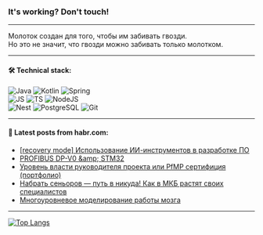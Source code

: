 ### It's working? Don't touch!

---
Молоток создан для того, чтобы им забивать гвозди. <br>
Но это не значит, что гвозди можно забивать только молотком.

---

#### 🛠️ Technical stack:

![Java](https://img.shields.io/badge/Java-informational?logo=Oracle&style=flat&logoColor=white&color=FF4500)
![Kotlin](https://img.shields.io/badge/Kotlin-informational?logo=Kotlin&style=flat&logoColor=white&color=774D97)
![Spring](https://img.shields.io/badge/SpringBoot-informational?logo=SpringBoot&style=flat&logoColor=white&color=6DB33F) <br>
![JS](https://img.shields.io/badge/JS-informational?logo=javaScript&style=flat&logoColor=black&color=F7Df1E)
![TS](https://img.shields.io/badge/TypeScript-informational?logo=typeScript&style=flat&logoColor=black&color=0667A8)
![NodeJS](https://img.shields.io/badge/NodeJS-informational?logo=node.js&style=flat&logoColor=white&color=70A760) <br>
![Nest](https://img.shields.io/badge/NestJS-informational?logo=NestJS&style=flat&logoColor=white&color=E0234E)
![PostgreSQL](https://img.shields.io/badge/PostgreSQL-informational?logo=PostgreSQL&style=flat&logoColor=white&color=DAA520)
![Git](https://img.shields.io/badge/Git-informational?logo=git&style=flat&logoColor=white&color=778899)

___

#### 💬 Latest posts from habr.com:

<!-- BLOG-POST-LIST:START -->
- [[recovery mode] Использование ИИ-инструментов в разработке ПО](https://habr.com/ru/articles/748846/?utm_source=habrahabr&utm_medium=rss&utm_campaign=748846)
- [PROFIBUS DP-V0 &amp;amp; STM32](https://habr.com/ru/articles/748844/?utm_source=habrahabr&utm_medium=rss&utm_campaign=748844)
- [Уровень власти руководителя проекта или PfMP сертифиция &lpar;портфолио&rpar;](https://habr.com/ru/articles/748800/?utm_source=habrahabr&utm_medium=rss&utm_campaign=748800)
- [Набрать сеньоров — путь в никуда! Как в МКБ растят своих специалистов](https://habr.com/ru/companies/mkb/articles/748550/?utm_source=habrahabr&utm_medium=rss&utm_campaign=748550)
- [Многоуровневое моделирование работы мозга](https://habr.com/ru/companies/siriusuniversity/articles/748792/?utm_source=habrahabr&utm_medium=rss&utm_campaign=748792)
<!-- BLOG-POST-LIST:END -->

---
[![Top Langs](https://github-readme-stats-git-master-advtsetting-gmailcom.vercel.app/api/top-langs/?username=zloylis&langs_count=10&hide_title=false&title_color=e6edf3&size_weight=0.5&count_weight=0.5&layout=compact&hide_border=true&theme=dracula)](https://github.com/zloylis)

<!-- ![GitHub stats](https://github-readme-stats-git-master-advtsetting-gmailcom.vercel.app/api?username=zloylis&show_icons=true&hide_border=true&theme=dracula&hide_title=true&include_all_commits=true&count_private=true&hide=contribs&hide_rank=true) -->
